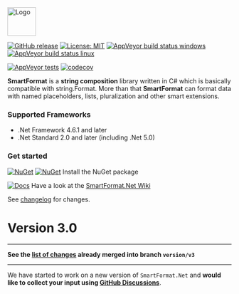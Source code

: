 <img src="https://raw.githubusercontent.com/scottrippey/SmartFormat.NET/main/SmartFormat_64x64.png" width="64" alt="Logo">

[![GitHub release](https://img.shields.io/github/release/axuno/smartformat.net.svg)](https://github.com/axuno/SmartFormat.Net/releases/latest)
[![License: MIT](https://img.shields.io/badge/License-MIT-brightgreen.svg)](https://github.com/axuno/SmartFormat.Net/blob/main/License.txt)
[![AppVeyor build status windows](https://img.shields.io/appveyor/job/build/axuno/smartformat/windows/version/v3.0?label=windows%20build)](https://ci.appveyor.com/project/axuno/smartformat/branch/version/v3.0)
[![AppVeyor build status linux](https://img.shields.io/appveyor/job/build/axuno/smartformat/linux/version/v3.0?label=linux%20build)](https://ci.appveyor.com/project/axuno/smartformat/branch/version/v3.0)

[![AppVeyor tests](https://img.shields.io/appveyor/tests/axuno/SmartFormat.svg)](https://ci.appveyor.com/project/axuno/SmartFormat/branch/main/tests)
[![codecov](https://codecov.io/gh/axuno/SmartFormat/branch/main/graph/badge.svg)](https://codecov.io/gh/axuno/SmartFormat)

**SmartFormat** is a **string composition** library written in C# which is basically compatible with string.Format. More than that **SmartFormat** can format data with named placeholders, lists, pluralization and other smart extensions.

### Supported Frameworks
* .Net Framework 4.6.1 and later
* .Net Standard 2.0 and later (including .Net 5.0)
 
### Get started
[![NuGet](https://img.shields.io/nuget/v/SmartFormat.Net.svg)](https://www.nuget.org/packages/SmartFormat.Net/) [![NuGet](https://img.shields.io/nuget/vpre/SmartFormat.Net.svg)](https://www.nuget.org/packages/SmartFormat.Net/) Install the NuGet package

[![Docs](https://img.shields.io/badge/docs-up%20to%20date-brightgreen.svg)](https://github.com/axuno/SmartFormat.Net/wiki)
Have a look at the [SmartFormat.Net Wiki](https://github.com/axuno/SmartFormat.Net/wiki)

See [changelog](CHANGES.md) for changes.

# Version 3.0

<hr>

**See the [list of changes](https://github.com/axuno/SmartFormat/blob/version/v3.0/CHANGES.md) already merged into branch `version/v3`**

<hr>

We have started to work on a new version of ```SmartFormat.Net``` and **would like to collect your input using [GitHub Discussions](https://github.com/axuno/SmartFormat/discussions/139)**.

